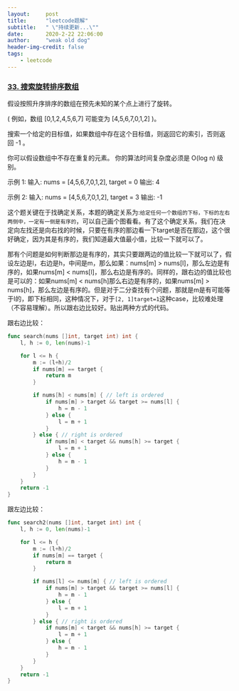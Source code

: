 ```yaml
---
layout:     post
title:      "leetcode题解"
subtitle:   " \"持续更新...\""
date:       2020-2-22 22:06:00
author:     "weak old dog"
header-img-credit: false
tags:
    - leetcode
---
```


### [33. 搜索旋转排序数组](https://leetcode-cn.com/problems/search-in-rotated-sorted-array/)

假设按照升序排序的数组在预先未知的某个点上进行了旋转。

( 例如，数组 [0,1,2,4,5,6,7] 可能变为 [4,5,6,7,0,1,2] )。

搜索一个给定的目标值，如果数组中存在这个目标值，则返回它的索引，否则返回 -1 。

你可以假设数组中不存在重复的元素。
你的算法时间复杂度必须是 O(log n) 级别。

示例 1:
输入: nums = [4,5,6,7,0,1,2], target = 0   输出: 4

示例 2:
输入: nums = [4,5,6,7,0,1,2], target = 3   输出: -1

这个题关键在于找确定关系，本题的确定关系为:`给定任何一个数组的下标，下标的左右两侧中，一定有一侧是有序的`，可以自己画个图看看。有了这个确定关系，我们在决定向左找还是向右找的时候，只要在有序的那边看一下target是否在那边，这个很好确定，因为其是有序的，我们知道最大值最小值，比较一下就可以了。

那有个问题是如何判断那边是有序的，其实只要跟两边的值比较一下就可以了，假设左边是l，右边是h，中间是m，那么如果：nums[m] > nums[l]，那么左边是有序的，如果nums[m] < nums[l]，那么右边是有序的。同样的，跟右边的值比较也是可以的：如果nums[m] < nums[h]那么右边是有序的，如果nums[m] > nums[h]，那么左边是有序的。但是对于二分查找有个问题，那就是m是有可能等于l的，即下标相同，这种情况下，对于`[2, 1]target=1`这种case，比较难处理（不容易理解）。所以跟右边比较好。贴出两种方式的代码。

跟右边比较：
```go
func search(nums []int, target int) int {
	l, h := 0, len(nums)-1

	for l <= h {
		m := (l+h)/2
		if nums[m] == target {
			return m
		}

		if nums[h] < nums[m] { // left is ordered
			if nums[m] > target && target >= nums[l] {
				h = m - 1
			} else {
				l = m + 1
			}
		} else { // right is ordered
			if nums[m] < target && nums[h] >= target {
				l = m + 1
			} else {
				h = m - 1
			}
		}
	}
	return -1
}
```
跟左边比较：
```go
func search2(nums []int, target int) int {
	l, h := 0, len(nums)-1

	for l <= h {
		m := (l+h)/2
		if nums[m] == target {
			return m
		}

		if nums[l] <= nums[m] { // left is ordered
			if nums[m] > target && target >= nums[l] {
				h = m - 1
			} else {
				l = m + 1
			}
		} else { // right is ordered
			if nums[m] < target && nums[h] >= target {
				l = m + 1
			} else {
				h = m - 1
			}
		}
	}
	return -1
}
```
